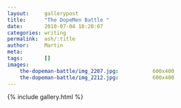 ```yaml
---
layout:     gallerypost
title:      "The DopeMen Battle "
date:       2010-07-04 18:20:07
categories: writing
permalink:  ash/:title
author:     Martin
meta:
tags:       []
images:
    the-dopeman-battle/img_2207.jpg:           600x400
    the-dopeman-battle/img_2212.jpg:           600x400
---
```


{% include gallery.html %}
